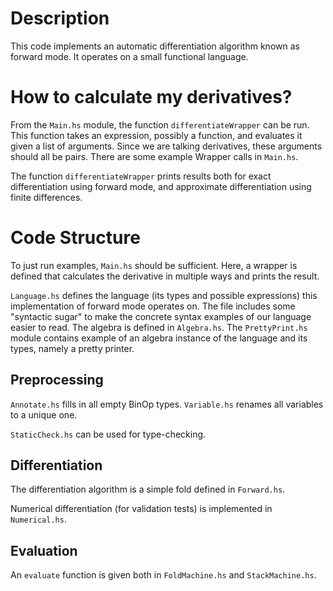 # Description
This code implements an automatic differentiation algorithm known as forward mode.
It operates on a small functional language.


# How to calculate my derivatives?
From the `Main.hs` module, the function `differentiateWrapper` can be run.
This function takes an expression, possibly a function, and evaluates it given a list of arguments.
Since we are talking derivatives, these arguments should all be pairs.
There are some example Wrapper calls in `Main.hs`. 

The function `differentiateWrapper` prints results both for exact differentiation using forward mode, and approximate differentiation using finite differences. 


# Code Structure
To just run examples, `Main.hs` should be sufficient. 
Here, a wrapper is defined that calculates the derivative in multiple ways and prints the result.

`Language.hs` defines the language (its types and possible expressions) this implementation of forward mode operates on. The file includes some "syntactic sugar" to make the concrete syntax examples of our language easier to read. The algebra is defined in `Algebra.hs`. The `PrettyPrint.hs` module contains example of an algebra instance of the language and its types, namely a pretty printer.

## Preprocessing
`Annotate.hs` fills in all empty BinOp types.
`Variable.hs` renames all variables to a unique one. 

`StaticCheck.hs` can be used for type-checking.

## Differentiation
The differentiation algorithm is a simple fold defined in `Forward.hs`.

Numerical differentiation (for validation tests) is implemented in `Numerical.hs`. 

## Evaluation
An `evaluate` function is given both in `FoldMachine.hs` and `StackMachine.hs`. 



